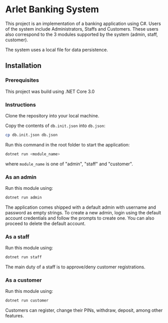 # Arlet Banking System

This project is an implementation of a banking application using C#. Users of the system include Administrators, Staffs and Customers. These users also correspond to the 3 modules supported by the system (admin, staff, customer). 

The system uses a local file for data persistence.

## Installation
### Prerequisites
This project was build using .NET Core 3.0

### Instructions
Clone the repository into your local machine. 

Copy the contents of `db.init.json` into `db.json`:
```bash
cp db.init.json db.json
```

Run this command in the root folder to start the application:
```bash
dotnet run <module_name>
```
where `module_name` is one of "admin", "staff" and "customer".

### As an admin
Run this module using:
```bash
dotnet run admin
```
The application comes shipped with a default admin with username and password as empty strings. To create a new admin, login using the default account credentials and follow the prompts to create one. You can also proceed to delete the default account.

### As a staff
Run this module using:
```bash
dotnet run staff
```
The main duty of a staff is to approve/deny customer registrations.

### As a customer
Run this module using:
```bash
dotnet run customer
```
Customers can register, change their PINs, withdraw, deposit, among other features.